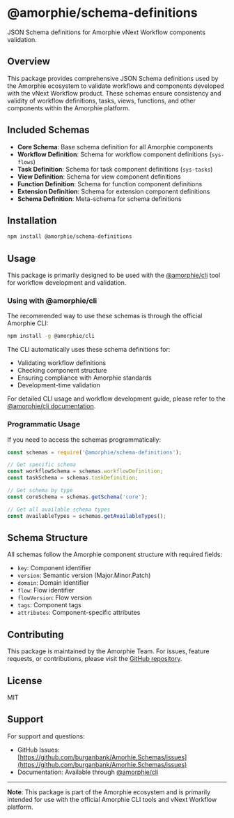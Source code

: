# @amorphie/schema-definitions

JSON Schema definitions for Amorphie vNext Workflow components validation.

## Overview

This package provides comprehensive JSON Schema definitions used by the Amorphie ecosystem to validate workflows and components developed with the vNext Workflow product. These schemas ensure consistency and validity of workflow definitions, tasks, views, functions, and other components within the Amorphie platform.

## Included Schemas

- **Core Schema**: Base schema definition for all Amorphie components
- **Workflow Definition**: Schema for workflow component definitions (`sys-flows`)
- **Task Definition**: Schema for task component definitions (`sys-tasks`)
- **View Definition**: Schema for view component definitions
- **Function Definition**: Schema for function component definitions
- **Extension Definition**: Schema for extension component definitions
- **Schema Definition**: Meta-schema for schema definitions

## Installation

```bash
npm install @amorphie/schema-definitions
```

## Usage

This package is primarily designed to be used with the [@amorphie/cli](https://www.npmjs.com/package/@amorphie/cli) tool for workflow development and validation.

### Using with @amorphie/cli

The recommended way to use these schemas is through the official Amorphie CLI:

```bash
npm install -g @amorphie/cli
```

The CLI automatically uses these schema definitions for:
- Validating workflow definitions
- Checking component structure
- Ensuring compliance with Amorphie standards
- Development-time validation

For detailed CLI usage and workflow development guide, please refer to the [@amorphie/cli documentation](https://www.npmjs.com/package/@amorphie/cli).

### Programmatic Usage

If you need to access the schemas programmatically:

```javascript
const schemas = require('@amorphie/schema-definitions');

// Get specific schema
const workflowSchema = schemas.workflowDefinition;
const taskSchema = schemas.taskDefinition;

// Get schema by type
const coreSchema = schemas.getSchema('core');

// Get all available schema types
const availableTypes = schemas.getAvailableTypes();
```

## Schema Structure

All schemas follow the Amorphie component structure with required fields:
- `key`: Component identifier
- `version`: Semantic version (Major.Minor.Patch)
- `domain`: Domain identifier
- `flow`: Flow identifier
- `flowVersion`: Flow version
- `tags`: Component tags
- `attributes`: Component-specific attributes

## Contributing

This package is maintained by the Amorphie Team. For issues, feature requests, or contributions, please visit the [GitHub repository](https://github.com/burganbank/Amorhie.Schemas).

## License

MIT

## Support

For support and questions:
- GitHub Issues: [https://github.com/burganbank/Amorhie.Schemas/issues](https://github.com/burganbank/Amorhie.Schemas/issues)
- Documentation: Available through [@amorphie/cli](https://www.npmjs.com/package/@amorphie/cli)

---

**Note**: This package is part of the Amorphie ecosystem and is primarily intended for use with the official Amorphie CLI tools and vNext Workflow platform. 